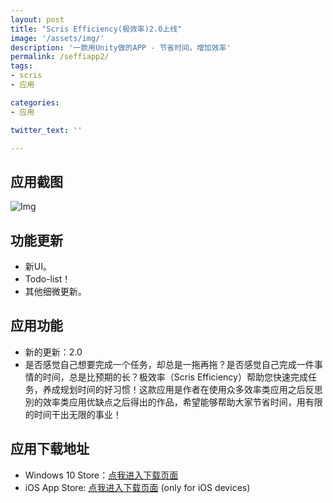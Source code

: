 ```yaml
---
layout: post
title: "Scris Efficiency(极效率)2.0上线"
image: '/assets/img/'
description: '一款用Unity做的APP - 节省时间，增加效率'
permalink: /seffiapp2/
tags:
- scris
- 应用

categories:
- 应用

twitter_text: ''

---
```





## 应用截图

<!--![截图1](http://7xqra7.com1.z0.glb.clouddn.com/FastStone_2017-07-09_093928.png)-->
![Img](https://i.loli.net/2017/08/10/598bff3c1e798.jpeg)

## 功能更新
- 新UI。
- Todo-list！
- 其他细微更新。

## 应用功能
- 新的更新：2.0
- 是否感觉自己想要完成一个任务，却总是一拖再拖？是否感觉自己完成一件事情的时间，总是比预期的长？极效率（Scris Efficiency）帮助您快速完成任务，养成规划时间的好习惯！这款应用是作者在使用众多效率类应用之后反思別的效率类应用优缺点之后得出的作品，希望能够帮助大家节省时间，用有限的时间干出无限的事业！

## 应用下载地址
* Windows 10 Store：[点我进入下载页面](https://www.microsoft.com/zh-cn/store/p/scrisefficiency/9pm39hfxdzbc#)
* iOS App Store: [点我进入下载页面](https://itunes.apple.com/us/app/scris-efficiency/id1257384118?mt=8) (only for iOS devices)
